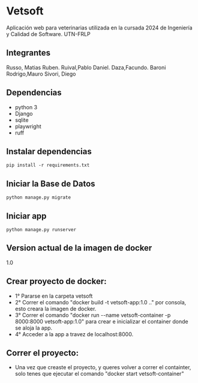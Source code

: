 # Vetsoft

Aplicación web para veterinarias utilizada en la cursada 2024 de Ingeniería y Calidad de Software. UTN-FRLP

## Integrantes

Russo, Matias Ruben.
Ruival,Pablo Daniel.
Daza,Facundo.
Baroni Rodrigo,Mauro
Sivori, Diego

## Dependencias

- python 3
- Django
- sqlite
- playwright
- ruff

## Instalar dependencias

`pip install -r requirements.txt`

## Iniciar la Base de Datos

`python manage.py migrate`

## Iniciar app

`python manage.py runserver`

## Version actual de la imagen de docker

1.0

## Crear proyecto de docker:

- 1° Pararse en la carpeta vetsoft
- 2° Correr el comando "docker build -t vetsoft-app:1.0 .\." por consola, esto creara la imagen de docker.
- 3° Correr el comando "docker run  --name vetsoft-container -p 8000:8000 vetsoft-app:1.0" para crear e inicializar el container donde se aloja la app.
- 4° Acceder a la app a travez de localhost:8000.

## Correr el proyecto:

- Una vez que creaste el proyecto, y queres volver a correr el containter, solo tenes que ejecutar el comando "docker start vetsoft-container"